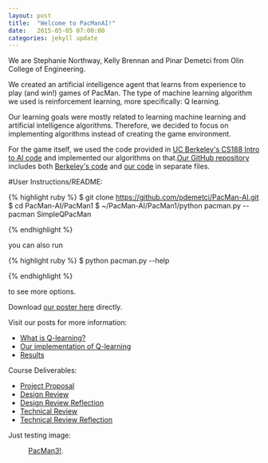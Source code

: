 ```yaml
---
layout: post
title:  "Welcome to PacManAI!"
date:   2015-05-05 07:00:00
categories: jekyll update
---
```



We are Stephanie Northway, Kelly Brennan and Pinar Demetci from Olin College of Engineering. 

We created an artificial intelligence agent that learns from experience to play (and win!) games of PacMan. The type of machine learning algorithm we used is reinforcement learning, more specifically: Q learning.

Our learning goals were mostly related to learning machine learning and artificial intelligence algorithms. Therefore, we decided to focus on implementing algorithms instead of creating the game environment. 

For the game itself, we used the code provided in [UC Berkeley's CS188 Intro to AI code](http://ai.berkeley.edu/project_instructions.html) and implemented our algorithms on that.[Our GitHub repository](https://github.com/pdemetci/PacMan-AI) includes both [Berkeley's code](https://github.com/pdemetci/PacMan-AI/tree/master/berkeley-search) and [our code](https://github.com/pdemetci/PacMan-AI/tree/master/PacMan1) in separate files. 

#User Instructions/README:

{% highlight ruby %}
$ git clone https://github.com/pdemetci/PacMan-AI.git
$ cd PacMan-AI/PacMan1
$ ~/PacMan-AI/PacMan1/python pacman.py --pacman SimpleQPacMan

{% endhighlight %}
	
you can also run 

{% highlight ruby %}
	$ python pacman.py --help
	
{% endhighlight %}
	
to see more options.

Download [our poster here]() directly. 

Visit our posts for more information:

- [What is Q-learning?](http://pdemetci.github.io/PacManAI/jekyll/update/What-Is-Reinforcement-Learning/)
- [Our implementation of Q-learning](http://pdemetci.github.io/PacManAI/jekyll/update/Our-Q-Learning-Implementation/)
- [Results](http://pdemetci.github.io/PacManAI/jekyll/update/Results/)

Course Deliverables:

- [Project Proposal](http://pdemetci.github.io/PacManAI/jekyll/update/Project-Proposal/)
- [Design Review](http://pdemetci.github.io/PacManAI/jekyll/update/Design-Review/)
- [Design Review Reflection](http://pdemetci.github.io/PacManAI/jekyll/update/Design-Review-Reflection/)
- [Technical Review](http://pdemetci.github.io/PacManAI/jekyll/update/Technical-Review/)
- [Technical Review Reflection](http://pdemetci.github.io/PacManAI/jekyll/update/Technical-Review-Reflection/)




Just testing image:
<figure>
	<a href="http://postimg.org/image/pxjf056a3/"><img src="http://postimg.org/image/pxjf056a3/" alt=""></a>
	<figcaption><a href="http://postimg.org/image/pxjf056a3/" title="PacMan3!">PacMan3!</a>.</figcaption>
</figure>
